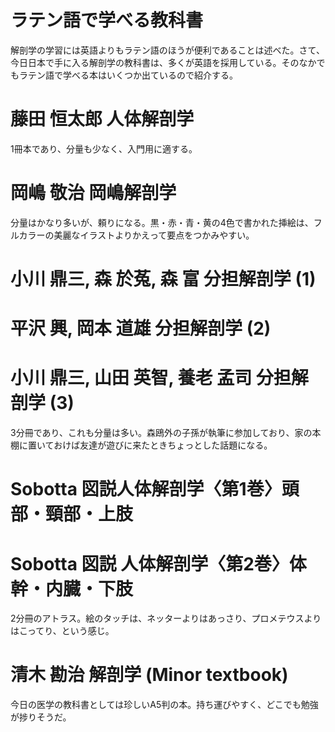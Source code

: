 ラテン語で学べる教科書
===

解剖学の学習には英語よりもラテン語のほうが便利であることは述べた。さて、今日日本で手に入る解剖学の教科書は、多くが英語を採用している。そのなかでもラテン語で学べる本はいくつか出ているので紹介する。

 

# 藤田 恒太郎 人体解剖学

 

1冊本であり、分量も少なく、入門用に適する。

 

# 岡嶋 敬治 岡嶋解剖学

 

分量はかなり多いが、頼りになる。黒・赤・青・黄の4色で書かれた挿絵は、フルカラーの美麗なイラストよりかえって要点をつかみやすい。

 

# 小川 鼎三, 森 於菟, 森 富 分担解剖学 (1) 

# 平沢 興, 岡本 道雄 分担解剖学 (2) 

# 小川 鼎三, 山田 英智, 養老 孟司 分担解剖学 (3)

  

3分冊であり、これも分量は多い。森鴎外の子孫が執筆に参加しており、家の本棚に置いておけば友達が遊びに来たときちょっとした話題になる。

 

 

# Sobotta 図説人体解剖学〈第1巻〉頭部・頸部・上肢

# Sobotta 図説 人体解剖学〈第2巻〉体幹・内臓・下肢

 

2分冊のアトラス。絵のタッチは、ネッターよりはあっさり、プロメテウスよりはこってり、という感じ。

 

# 清木 勘治 解剖学 (Minor textbook)

 

今日の医学の教科書としては珍しいA5判の本。持ち運びやすく、どこでも勉強が捗りそうだ。

 

 
